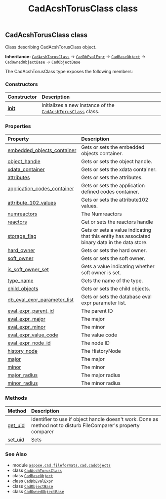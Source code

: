 ﻿---
title: CadAcshTorusClass class
second_title: Aspose.CAD for Python via .NET API References
description: 
type: docs
weight: 230
url: /python-net/aspose.cad.fileformats.cad.cadobjects/cadacshtorusclass/
is_root: false
---

## CadAcshTorusClass class

Class describing CadAcshTorusClass object.



**Inheritance:** [`CadAcshTorusClass`](/cad/python-net/aspose.cad.fileformats.cad.cadobjects/cadacshtorusclass) → 
[`CadDbEvalExpr`](/cad/python-net/aspose.cad.fileformats.cad.cadobjects/caddbevalexpr) → 
[`CadBaseObject`](/cad/python-net/aspose.cad.fileformats.cad.cadobjects/cadbaseobject) → 
[`CadOwnedObjectBase`](/cad/python-net/aspose.cad.fileformats.cad.cadobjects/cadownedobjectbase) → 
[`CadObjectBase`](/cad/python-net/aspose.cad.fileformats.cad.cadobjects/cadobjectbase)



The CadAcshTorusClass type exposes the following members:

### Constructors
| Constructor | Description |
| :- | :- |
| [__init__](/cad/python-net/aspose.cad.fileformats.cad.cadobjects/cadacshtorusclass/__init__/#) | Initializes a new instance of the [`CadAcshTorusClass`](/cad/python-net/aspose.cad.fileformats.cad.cadobjects/cadacshtorusclass) class. |


### Properties
| Property | Description |
| :- | :- |
| [embedded_objects_container](/cad/python-net/aspose.cad.fileformats.cad.cadobjects/cadacshtorusclass/embedded_objects_container) | Gets or sets the embedded objects container. |
| [object_handle](/cad/python-net/aspose.cad.fileformats.cad.cadobjects/cadacshtorusclass/object_handle) | Gets or sets the object handle. |
| [xdata_container](/cad/python-net/aspose.cad.fileformats.cad.cadobjects/cadacshtorusclass/xdata_container) | Gets or sets the xdata container. |
| [attributes](/cad/python-net/aspose.cad.fileformats.cad.cadobjects/cadacshtorusclass/attributes) | Gets or sets the attributes. |
| [application_codes_container](/cad/python-net/aspose.cad.fileformats.cad.cadobjects/cadacshtorusclass/application_codes_container) | Gets or sets the application defined codes container. |
| [attribute_102_values](/cad/python-net/aspose.cad.fileformats.cad.cadobjects/cadacshtorusclass/attribute_102_values) | Gets or sets the attribute102 values. |
| [numreactors](/cad/python-net/aspose.cad.fileformats.cad.cadobjects/cadacshtorusclass/numreactors) | The Numreactors |
| [reactors](/cad/python-net/aspose.cad.fileformats.cad.cadobjects/cadacshtorusclass/reactors) | Get or sets the reactors handle |
| [storage_flag](/cad/python-net/aspose.cad.fileformats.cad.cadobjects/cadacshtorusclass/storage_flag) | Gets or sets a value indicating that this entity has associated binary data in the data store. |
| [hard_owner](/cad/python-net/aspose.cad.fileformats.cad.cadobjects/cadacshtorusclass/hard_owner) | Gets or sets the hard owner. |
| [soft_owner](/cad/python-net/aspose.cad.fileformats.cad.cadobjects/cadacshtorusclass/soft_owner) | Gets or sets the soft owner. |
| [is_soft_owner_set](/cad/python-net/aspose.cad.fileformats.cad.cadobjects/cadacshtorusclass/is_soft_owner_set) | Gets a value indicating whether soft owner is set. |
| [type_name](/cad/python-net/aspose.cad.fileformats.cad.cadobjects/cadacshtorusclass/type_name) | Gets the name of the type. |
| [child_objects](/cad/python-net/aspose.cad.fileformats.cad.cadobjects/cadacshtorusclass/child_objects) | Gets or sets the child objects. |
| [db_eval_expr_parameter_list](/cad/python-net/aspose.cad.fileformats.cad.cadobjects/cadacshtorusclass/db_eval_expr_parameter_list) | Gets or sets the database eval expr parameter list. |
| [eval_expr_parent_id](/cad/python-net/aspose.cad.fileformats.cad.cadobjects/cadacshtorusclass/eval_expr_parent_id) | The parent ID |
| [eval_expr_major](/cad/python-net/aspose.cad.fileformats.cad.cadobjects/cadacshtorusclass/eval_expr_major) | The major |
| [eval_expr_minor](/cad/python-net/aspose.cad.fileformats.cad.cadobjects/cadacshtorusclass/eval_expr_minor) | The minor |
| [eval_expr_value_code](/cad/python-net/aspose.cad.fileformats.cad.cadobjects/cadacshtorusclass/eval_expr_value_code) | The value code |
| [eval_expr_node_id](/cad/python-net/aspose.cad.fileformats.cad.cadobjects/cadacshtorusclass/eval_expr_node_id) | The node ID |
| [history_node](/cad/python-net/aspose.cad.fileformats.cad.cadobjects/cadacshtorusclass/history_node) | The HistoryNode |
| [major](/cad/python-net/aspose.cad.fileformats.cad.cadobjects/cadacshtorusclass/major) | The major |
| [minor](/cad/python-net/aspose.cad.fileformats.cad.cadobjects/cadacshtorusclass/minor) | The minor |
| [major_radius](/cad/python-net/aspose.cad.fileformats.cad.cadobjects/cadacshtorusclass/major_radius) | The major radius |
| [minor_radius](/cad/python-net/aspose.cad.fileformats.cad.cadobjects/cadacshtorusclass/minor_radius) | The minor radius |


### Methods
| Method | Description |
| :- | :- |
| [get_uid](/cad/python-net/aspose.cad.fileformats.cad.cadobjects/cadacshtorusclass/get_uid/#) | Identifier to use if object handle doesn't work. Done as method not to disturb FileComparer's property comparer |
| [set_uid](/cad/python-net/aspose.cad.fileformats.cad.cadobjects/cadacshtorusclass/set_uid/#str) | Sets |



### See Also
* module [`aspose.cad.fileformats.cad.cadobjects`](..)
* class [`CadAcshTorusClass`](/cad/python-net/aspose.cad.fileformats.cad.cadobjects/cadacshtorusclass)
* class [`CadBaseObject`](/cad/python-net/aspose.cad.fileformats.cad.cadobjects/cadbaseobject)
* class [`CadDbEvalExpr`](/cad/python-net/aspose.cad.fileformats.cad.cadobjects/caddbevalexpr)
* class [`CadObjectBase`](/cad/python-net/aspose.cad.fileformats.cad.cadobjects/cadobjectbase)
* class [`CadOwnedObjectBase`](/cad/python-net/aspose.cad.fileformats.cad.cadobjects/cadownedobjectbase)
